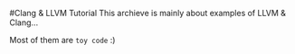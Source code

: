 #Clang & LLVM Tutorial
This archieve is mainly about examples of LLVM & Clang...

Most of them are `toy code` :)
